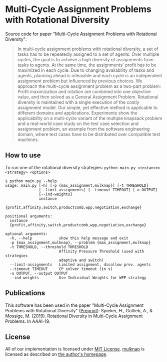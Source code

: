 # Multi-Cycle Assignment Problems with Rotational Diversity
Source code for paper "Multi-Cycle Assignment Problems with Rotational Diversity":

> In multi-cycle assignment problems with rotational diversity, a set of tasks has to be repeatedly assigned to a set of agents. Over multiple cycles, the goal is to achieve a high diversity of assignments from tasks to agents. At the same time, the assignments' profit has to be maximized in each cycle. Due to changing availability of tasks and agents, planning ahead is infeasible and each cycle is an independent assignment problem but influenced by previous choices. We approach the multi-cycle assignment problem as a two-part problem: Profit maximization and rotation are combined into one objective value, and then solved as a General Assignment Problem. Rotational diversity is maintained with a single execution of the costly assignment model. Our simple, yet effective method is applicable to different domains and applications. Experiments show the applicability on a multi-cycle variant of the multiple knapsack problem and a real-world case study on the test case selection and assignment problem, an example from the software engineering domain, where test cases have to be distributed over compatible test machines. 

## How to use

To run one of the rotational diversity strategies:
`python main.py <instance> <strategy> <options>`

```
$ python main.py --help
usage: main.py [-h] [-p {max_assignment,mulknap}] [-t THRESHOLD]
               [--limit-assignments] [--timeout TIMEOUT] [-o OUTPUT]
               [--ind-weights]
               instance
               {profit,affinity,switch,productcomb,wpp,negotiation,exchange}

positional arguments:
  instance
  {profit,affinity,switch,productcomb,wpp,negotiation,exchange}

optional arguments:
  -h, --help            show this help message and exit
  -p {max_assignment,mulknap}, --problem {max_assignment,mulknap}
  -t THRESHOLD, --threshold THRESHOLD
                        Affinity Pressure Threshold (used with strategies
                        adaptive and switch)
  --limit-assignments   Limited assignment, disallow prev. agents
  --timeout TIMEOUT     CP solver timeout (in s)
  -o OUTPUT, --output OUTPUT
  --ind-weights         Use Individual Weights for WPP strategy
```

## Publications

This software has been used in the paper "Multi-Cycle Assignment Problems with Rotational Diversity" ([Preprint](https://arxiv.org/abs/1811.03496)):
Spieker, H., Gotlieb, A., & Mossige, M. (2019). Rotational Diversity in Multi-Cycle Assignment Problems. In AAAI-19.

## License

All of our implementation is licensed under [MIT License](LICENSE). 
[mulknap](mulknap) is licensed as described on [the author's homepage](http://hjemmesider.diku.dk/~pisinger/codes.html).
